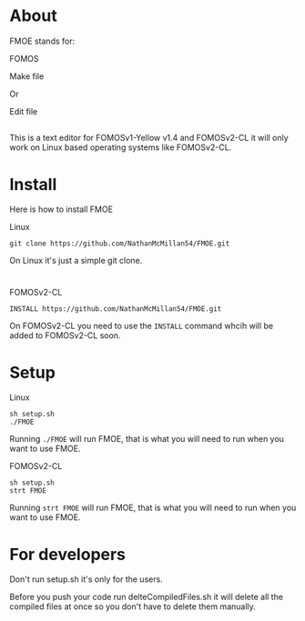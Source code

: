 # About
FMOE stands for:
 
FOMOS

Make file

Or

Edit file

##

This is a text editor for FOMOSv1-Yellow v1.4 and FOMOSv2-CL it will only work on Linux based operating systems like FOMOSv2-CL.

# Install

Here is how to install FMOE

Linux
```shell script
git clone https://github.com/NathanMcMillan54/FMOE.git
```
On Linux it's just a simple git clone.

#
FOMOSv2-CL
```shell script
INSTALL https://github.com/NathanMcMillan54/FMOE.git
```

On FOMOSv2-CL you need to use the ```INSTALL``` command whcih will be added to FOMOSv2-CL soon.

# Setup

Linux
```shell script
sh setup.sh
./FMOE
```

Running ```./FMOE``` will run FMOE, that is what you will need to run when you want to use FMOE.

FOMOSv2-CL
```shell script
sh setup.sh
strt FMOE
```

Running ```strt FMOE``` will run FMOE, that is what you will need to run when you want to use FMOE.

# For developers

Don't run setup.sh it's only for the users.

Before you push your code run delteCompiledFiles.sh it will delete all the compiled files at once so you don't have to delete them manually.
